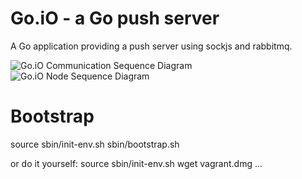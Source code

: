 Go.iO - a Go push server
=====

A Go application providing a push server using sockjs and rabbitmq.

![Go.iO Communication Sequence Diagram](https://raw.github.com/snormore/go.io/master/resource/communication-sequence.png)
![Go.iO Node Sequence Diagram](https://raw.github.com/snormore/go.io/master/resource/node-sequence.png)

Bootstrap
=========
source sbin/init-env.sh
sbin/bootstrap.sh

or do it yourself:
source sbin/init-env.sh
wget vagrant.dmg
...

